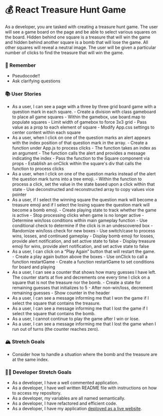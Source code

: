 # 💰 React Treasure Hunt Game

As a developer, you are tasked with creating a treasure hunt game. The user will see a game board on the page and be able to select various squares on the board. Hidden behind one square is a treasure that will win the game and hidden behind another square is a bomb that will lose the game. All other squares will reveal a neutral image. The user will be given a particular number of clicks to find the treasure that will win the game.

### 🤔 Remember

- Pseudocode!!
- Ask clarifying questions

### 📚 User Stories

- As a user, I can see a page with a three by three grid board game with a question mark in each square.
      - Create a division with class gameboard to place all game squares
      - Within the gamebox, use board.map to populate squares
      - Limit width of gamebox to force 3x3 grid
      - Pass value as a prop to each element of square
      - Modify App.css settings to center content within each square
- As a user, when I click on one of the question marks an alert appears with the index position of that question mark in the array.
      - Create a function under App.js to process clicks
            - The function takes an index as an argument
            - The function calls the alert and provides a message indicating the index
      - Pass the function to the Square component via props
      - Establish an onClick within the square's div that calls the function to process clicks
- As a user, when I click on one of the question marks instead of the alert the question mark turns into a tree emoji.
      - Within the function to process a click, set the value in the state based upon a click within that state
      - Use deconstructed and reconstructed array to copy values vice pointer
- As a user, if I select the winning square the question mark will become a treasure emoji and if I select the losing square the question mark will become a bomb emoji.
      - Create playing state to track whether the game is active
      - Stop processing clicks when game is no longer active
      - Determine win/loss conditions within main gameplay function
      - Use conditional check to determine if the click is in an undescovered box
      - Randomize win/loss check for new boxes
      - Use switch/case to process wins, losses, and continued gameplay
      - Display bomb emoji for losses, provide alert notification, and set active state to false
      - Display treasure emoji for wins, provide alert notification, and set active state to false
- As a user, I can click on a “Play Again” button that will restart the game.
      - Create a play again button above the boxes
      - Use onClick to call a function restartGame
      - Create a function restartGame to set conditions for board and playing
- As a user, I can see a counter that shows how many guesses I have left. The counter starts at five and decrements one every time I click on a square that is not the treasure nor the bomb.
      - Create a state for remaining guesses that initializes to 5
      - After non-win/loss, decrement remaining guesses
      - Show counter in the header
- As a user, I can see a message informing me that I won the game if I select the square that contains the treasure.
- As a user, I can see a message informing me that I lost the game if I select the square that contains the bomb.
- As a user, I cannot continue to play the game after I win or lose.
- As a user, I can see a message informing me that I lost the game when I run out of turns (the counter reaches zero).

### 🏔 Stretch Goals

- Consider how to handle a situation where the bomb and the treasure are at the same index.

### 👩‍💻 Developer Stretch Goals

- As a developer, I have a well commented application.
- As a developer, I have well written README file with instructions on how to access my repository.
- As a developer, my variables are all named semantically.
- As a developer, I have refactored and efficient code.
- As a developer, I have my application [deployed as a live website](https://render.com/docs/deploy-create-react-app).
